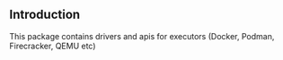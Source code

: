 ## Introduction
This package contains drivers and apis for executors (Docker, Podman, Firecracker, QEMU etc)
